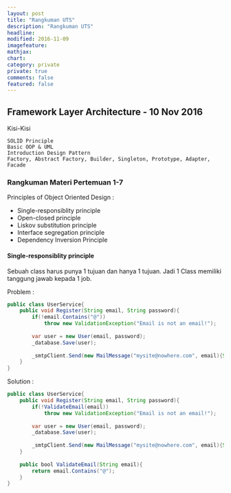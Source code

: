 ```yaml
---
layout: post
title: "Rangkuman UTS"
description: "Rangkuman UTS"
headline: 
modified: 2016-11-09
imagefeature: 
mathjax: 
chart: 
category: private
private: true
comments: false
featured: false
---
```


## Framework Layer Architecture - 10 Nov 2016

Kisi-Kisi 

```
SOLID Principle
Basic OOP & UML
Introduction Design Pattern
Factory, Abstract Factory, Builder, Singleton, Prototype, Adapter, Facade
```

### Rangkuman Materi Pertemuan 1-7

Principles of Object Oriented Design :

- Single-responsiblity principle
- Open-closed principle
- Liskov substitution principle
- Interface segregation principle
- Dependency Inversion Principle

#### Single-responsiblity principle

Sebuah class harus punya 1 tujuan dan hanya 1 tujuan.
Jadi 1 Class memiliki tanggung jawab kepada 1 job.

Problem :

```java
public class UserService{
    public void Register(String email, String password){
        if(!email.Contains("@")) 
            throw new ValidationException("Email is not an email!");
        
        var user = new User(email, password);
        _database.Save(user);
        
        _smtpClient.Send(new MailMessage("mysite@nowhere.com", email){Subject="Hello fool!"});
    }
}

```

Solution : 

```java
public class UserService{
    public void Register(String email, String password){
        if(!ValidateEmail(email)) 
            throw new ValidationException("Email is not an email!");
        
        var user = new User(email, password);
        _database.Save(user);
        
        _smtpClient.Send(new MailMessage("mysite@nowhere.com", email){Subject="Hello fool!"});
    }
    
    public bool ValidateEmail(String email){
        return email.Contains("@");    
    }
}

```
